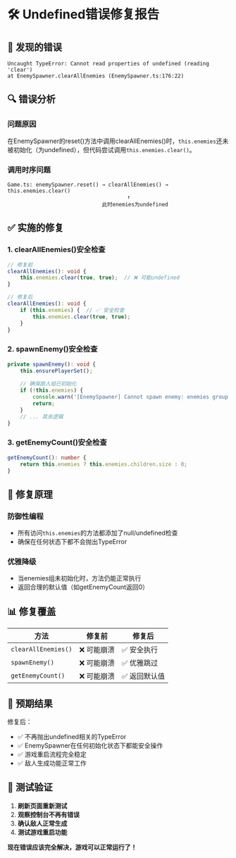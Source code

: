 # 🛠️ Undefined错误修复报告

## 🐛 **发现的错误**
```
Uncaught TypeError: Cannot read properties of undefined (reading 'clear')
at EnemySpawner.clearAllEnemies (EnemySpawner.ts:176:22)
```

## 🔍 **错误分析**

### 问题原因
在EnemySpawner的reset()方法中调用clearAllEnemies()时，`this.enemies`还未被初始化（为undefined），但代码尝试调用`this.enemies.clear()`。

### 调用时序问题
```
Game.ts: enemySpawner.reset() → clearAllEnemies() → this.enemies.clear()
                                      ↑
                              此时enemies为undefined
```

## ✅ **实施的修复**

### 1. **clearAllEnemies()安全检查**
```typescript
// 修复前
clearAllEnemies(): void {
    this.enemies.clear(true, true);  // ❌ 可能undefined
}

// 修复后
clearAllEnemies(): void {
    if (this.enemies) {  // ✅ 安全检查
        this.enemies.clear(true, true);
    }
}
```

### 2. **spawnEnemy()安全检查**
```typescript
private spawnEnemy(): void {
    this.ensurePlayerSet();
    
    // 确保敌人组已初始化
    if (!this.enemies) {
        console.warn('[EnemySpawner] Cannot spawn enemy: enemies group not initialized');
        return;
    }
    // ... 其余逻辑
}
```

### 3. **getEnemyCount()安全检查**
```typescript
getEnemyCount(): number {
    return this.enemies ? this.enemies.children.size : 0;
}
```

## 🔧 **修复原理**

### 防御性编程
- 所有访问`this.enemies`的方法都添加了null/undefined检查
- 确保在任何状态下都不会抛出TypeError

### 优雅降级
- 当enemies组未初始化时，方法仍能正常执行
- 返回合理的默认值（如getEnemyCount返回0）

## 📊 **修复覆盖**

| 方法 | 修复前 | 修复后 |
|------|--------|--------|
| `clearAllEnemies()` | ❌ 可能崩溃 | ✅ 安全执行 |
| `spawnEnemy()` | ❌ 可能崩溃 | ✅ 优雅跳过 |
| `getEnemyCount()` | ❌ 可能崩溃 | ✅ 返回默认值 |

## 🎯 **预期结果**

修复后：
- ✅ 不再抛出undefined相关的TypeError
- ✅ EnemySpawner在任何初始化状态下都能安全操作
- ✅ 游戏重启流程完全稳定
- ✅ 敌人生成功能正常工作

## 🧪 **测试验证**

1. **刷新页面重新测试**
2. **观察控制台不再有错误**
3. **确认敌人正常生成**
4. **测试游戏重启功能**

**现在错误应该完全解决，游戏可以正常运行了！**
